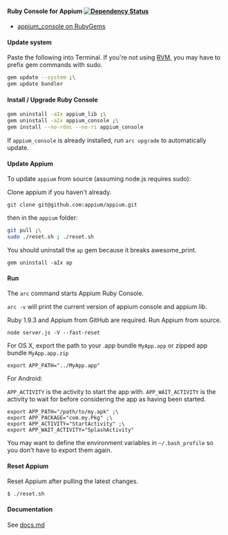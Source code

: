 #### Ruby Console for Appium [![Dependency Status](https://gemnasium.com/appium/ruby_console.png)](https://gemnasium.com/appium/ruby_console)

- [appium_console on RubyGems](https://rubygems.org/gems/appium_console)

#### Update system

Paste the following into Terminal. If you're not using [RVM](https://rvm.io/), you may have to prefix gem commands with sudo.

```bash
gem update --system ;\
gem update bundler
```

#### Install / Upgrade Ruby Console

```bash
gem uninstall -aIx appium_lib ;\
gem uninstall -aIx appium_console ;\
gem install --no-rdoc --no-ri appium_console
```

If `appium_console` is already installed, run `arc upgrade` to automatically update.

#### Update Appium

To update `appium` from source (assuming node.js requires sudo):

Clone appium if you haven't already.

`git clone git@github.com:appium/appium.git`

then in the `appium` folder:

```bash
git pull ;\
sudo ./reset.sh ; ./reset.sh
```

You should uninstall the `ap` gem because it breaks awesome_print.

`gem uninstall -aIx ap`

#### Run

The `arc` command starts Appium Ruby Console.

`arc -v` will print the current version of appium console and appium lib.

Ruby 1.9.3 and Appium from GitHub are required. Run Appium from source.

`node server.js -V --fast-reset`

For OS X, export the path to your .app bundle `MyApp.app` or zipped app bundle `MyApp.app.zip`

`export APP_PATH="../MyApp.app"`

For Android:

`APP_ACTIVITY` is the activity to start the app with.
`APP_WAIT_ACTIVITY` is the activity to wait for before considering the app as having been started.

```
export APP_PATH="/path/to/my.apk" ;\
export APP_PACKAGE="com.my.Pkg" ;\
export APP_ACTIVITY="StartActivity" ;\
export APP_WAIT_ACTIVITY="SplashActivity"
```

You may want to define the environment variables in `~/.bash_profile` so you don't have to export them again.

#### Reset Appium

Reset Appium after pulling the latest changes.

`$ ./reset.sh`

#### Documentation

See [docs.md](https://github.com/appium/ruby_lib/blob/master/docs.md)
